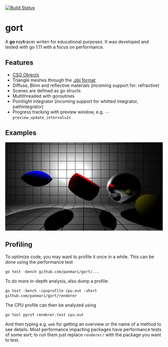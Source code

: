 [![Build Status](https://travis-ci.com/panmari/gort.svg?branch=master)](https://travis-ci.com/panmari/gort)

# gort 

A **go** **r**ay**t**racer writen for educational purposes. It was developed and tested with go 1.11 with a focus on
performance.

## Features

* [CSG Objects](http://en.wikipedia.org/wiki/Constructive_solid_geometry)
* Triangle meshes through the [.obj format](http://en.wikipedia.org/wiki/Wavefront_OBJ)
* Diffuse, Blinn and reflective materials (incoming support for: refractive)
* Scenes are defined as go structs
* Multithreaded with goroutines
* Pointlight integrator (incoming support for whitted integrator, pathintegrator)
* Progress tracking with preview window, e.g. `--preview_update_interval=2s`

## Examples

![CSG example scene](/output/test_scene_csg.png)

## Profiling

To optimize code, you may want to profile it once in a while. This can be done using the performance test

    go test -bench github.com/panmari/gort/...
 
To do more in-depth analysis, also dump a profile:

    go test -bench -cpuprofile cpu.out -short github.com/panmari/gort/renderer
    
The CPU profile can then be analyzed using

    go tool pprof renderer.test cpu.out
    
And then typing e.g. `web` for getting an overview or the name of a method to see details. Most performance impacting
packages have performance tests of some sort; to run them just replace `renderer/` with the package you want to test. 
